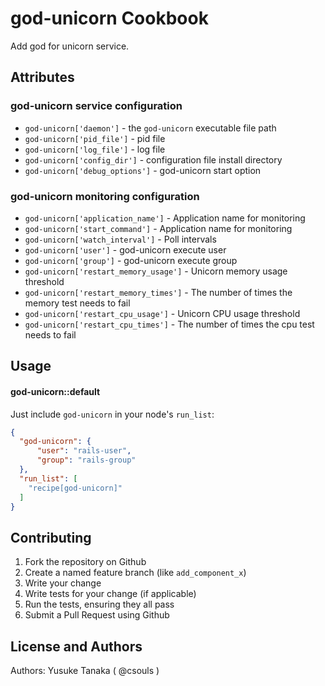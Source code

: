god-unicorn Cookbook
==================
Add god for unicorn service.

Attributes
----------

### god-unicorn service configuration

- `god-unicorn['daemon']` - the `god-unicorn` executable file path
- `god-unicorn['pid_file']` - pid file
- `god-unicorn['log_file']` - log file
- `god-unicorn['config_dir']` - configuration file install directory
- `god-unicorn['debug_options']` - god-unicorn start option

### god-unicorn monitoring configuration

- `god-unicorn['application_name']` - Application name for monitoring
- `god-unicorn['start_command']` - Application name for monitoring
- `god-unicorn['watch_interval']` - Poll intervals
- `god-unicorn['user']` - god-unicorn execute user
- `god-unicorn['group']` - god-unicorn execute group
- `god-unicorn['restart_memory_usage']` - Unicorn memory usage threshold
- `god-unicorn['restart_memory_times']` - The number of times the memory test needs to fail
- `god-unicorn['restart_cpu_usage']` - Unicorn CPU usage threshold
- `god-unicorn['restart_cpu_times']` - The number of times the cpu test needs to fail


Usage
-----

#### god-unicorn::default
Just include `god-unicorn` in your node's `run_list`:

```json
{
  "god-unicorn": {
      "user": "rails-user",
      "group": "rails-group"
  },
  "run_list": [
    "recipe[god-unicorn]"
  ]
}
```

Contributing
------------
1. Fork the repository on Github
2. Create a named feature branch (like `add_component_x`)
3. Write your change
4. Write tests for your change (if applicable)
5. Run the tests, ensuring they all pass
6. Submit a Pull Request using Github

License and Authors
-------------------
Authors: Yusuke Tanaka ( @csouls )

